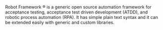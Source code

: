 Robot Framework ® is a generic open source automation framework for acceptance testing, acceptance test driven development (ATDD), and robotic process automation (RPA). It has simple plain text syntax and it can be extended easily with generic and custom libraries.
